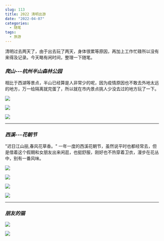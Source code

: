 ```yaml
---
slug: 113
title: 2022 清明出游
date: "2022-04-07"
categories: 
  - 随笔
tags: 
  - 旅游
---
```



清明过去两天了，由于出去玩了两天，身体很累等原因，再加上工作忙碌所以没有来得及记录。今天略有闲时间，整理一下随笔。

<!-- more -->
### *爬山---杭州半山森林公园*

相比于西湖等景点，半山已经算是人非常少的呢，因为疫情原因也不敢去外地太远的地方，万一给隔离就完蛋了，所以就在市内景点挑人少没去过的地方玩了一下。

![](https://imgurl.zburu.com/images/2022/04/24/6264dae6c5837.png)

![](https://imgurl.zburu.com/images/2022/04/24/6264daea5f9f2.png)

![](https://imgurl.zburu.com/images/2022/04/24/6264dafb3f999.png)

---

### *西溪---花朝节*

"迟日江山丽,春风花草香。" 一年一度的西溪花朝节，虽然说平时也都经常去，但是借着这个假期和女朋友出来闲逛，也挺舒服，刚好也不热穿着卫衣，漫步在花丛中，别有一番风味。

![](https://imgurl.zburu.com/images/2022/04/24/6264daff29e9e.png)

![](https://imgurl.zburu.com/images/2022/04/24/6264daffc5375.png)

![](https://imgurl.zburu.com/images/2022/04/24/6264db0bd8f81.png)

![](https://imgurl.zburu.com/images/2022/04/24/6264db0dac44e.png)

---

### *朋友的猫*

![](https://imgurl.zburu.com/images/2022/04/24/6264db886c1b3.png)

![](https://imgurl.zburu.com/images/2022/04/24/6264db86c8c56.png)
